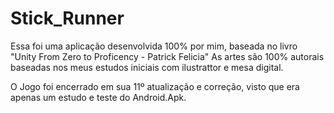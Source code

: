 # Stick_Runner
 Essa foi uma aplicação desenvolvida 100% por mim, baseada no livro "Unity From Zero to Proficency - Patrick Felicia"
 As artes são 100% autorais baseadas nos meus estudos iniciais com ilustrattor e mesa digital.
 
 O Jogo foi encerrado em sua 11º atualização e correção, visto que era apenas um estudo e teste do Android.Apk.
